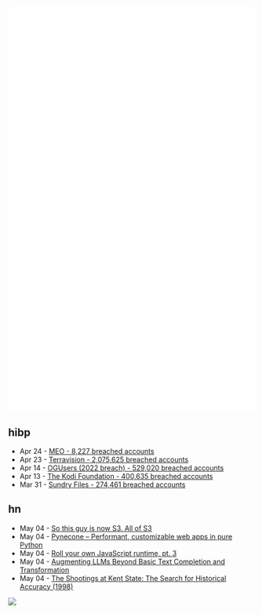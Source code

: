 ![Metrics](https://raw.githubusercontent.com/phixion/phixion/master/metrics.svg)

## hibp

<!--
for https://github.com/phixion/phixion/blob/main/.github/workflows/feeds.yml
-->
<!--START_SECTION:haveibeenpwnd-->
- Apr 24 - [MEO - 8,227 breached accounts](https://haveibeenpwned.com/PwnedWebsites#MEO)
- Apr 23 - [Terravision - 2,075,625 breached accounts](https://haveibeenpwned.com/PwnedWebsites#Terravision)
- Apr 14 - [OGUsers (2022 breach) - 529,020 breached accounts](https://haveibeenpwned.com/PwnedWebsites#OGUsers2022)
- Apr 13 - [The Kodi Foundation - 400,635 breached accounts](https://haveibeenpwned.com/PwnedWebsites#KodiFoundation)
- Mar 31 - [Sundry Files - 274,461 breached accounts](https://haveibeenpwned.com/PwnedWebsites#SundryFiles)
<!--END_SECTION:haveibeenpwnd-->

## hn

<!--
for https://github.com/phixion/phixion/blob/main/.github/workflows/feeds.yml
-->
<!--START_SECTION:hn-->
- May 04 - [So this guy is now S3. All of S3](https://chaos.social/@jonty/110307532009155432)
- May 04 - [Pynecone – Performant, customizable web apps in pure Python](https://pynecone.io/)
- May 04 - [Roll your own JavaScript runtime, pt. 3](https://deno.com/blog/roll-your-own-javascript-runtime-pt3)
- May 04 - [Augmenting LLMs Beyond Basic Text Completion and Transformation](https://blog.deepgram.com/augmenting-llms-beyond-basic-text-completion-and-transformation/)
- May 04 - [The Shootings at Kent State: The Search for Historical Accuracy (1998)](https://www.kent.edu/may-4-historical-accuracy)
<!--END_SECTION:hn-->

<!--
for https://yhype.me
-->
![](https://hit.yhype.me/github/profile?user_id=13013670)
